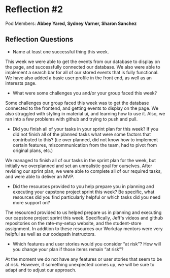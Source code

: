 # Reflection #2

Pod Members: **Abbey Yared, Sydney Varner, Sharon Sanchez**

## Reflection Questions

* Name at least one successful thing this week.

 This week we were able to get the events from our database to display on the page, and successfully connected our database. We also were able to implement a search bar for all of our stored events that is fully functional. We have also added a basic user profile in the front end, as well as an interests page.

* What were some challenges you and/or your group faced this week?

 Some challenges our group faced this week was to get the database connected to the frontend, and getting events to display on the page. We also struggled with styling in material ui, and learning how to use it. Also, we ran into a few problems with github and trying to push and pull.

* Did you finish all of your tasks in your sprint plan for this week? If you did not finish all of the planned tasks what were some factors that contributed to this?  (i.e over planned, did not know how to implement certain features, miscommunication from the team, had to pivot from original plans, etc.)

 We managed to finish all of our tasks in the sprint plan for the week, but initially we overplanned and set an unrealistic goal for ourselves. After revising our sprint plan, we were able to complete all of our required tasks, and were able to deliver an MVP.

* Did the resources provided to you help prepare you in planning and executing your capstone project sprint this week? Be specific, what resources did you find particularly helpful or which tasks did you need more support on?

 The resourced provided to us helped prepare us in planning and executing our capstone project sprint this week. Specifically, Jeff's videos and github repositories on the rate-my-setup website, and the student-store assignment. In addition to these resources our Workday mentors were very helpful as well as our codepath instructors. 

* Which features and user stories would you consider “at risk”? How will you change your plan if those items remain “at risk”?

 At the moment we do not have any features or user stories that seem to be at risk. However, if something unexpected comes up, we will be sure to adapt and to adjust our approach.
